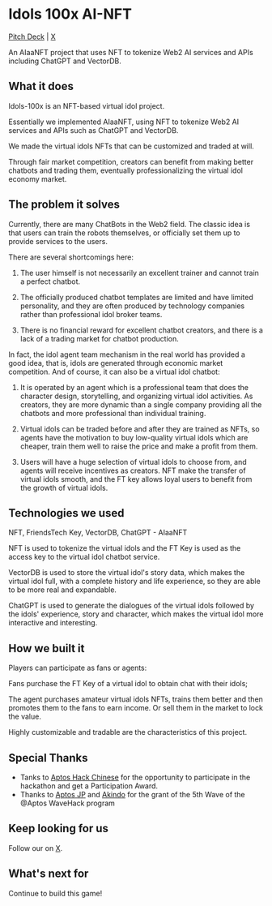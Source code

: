 # Idols 100x AI-NFT

[Pitch Deck](https://docs.google.com/presentation/d/17NzD9-55hrW1U0HydiHcY15WRp3mJl_b/edit?usp=sharing&ouid=114845233525044351428&rtpof=true&sd=true) | [X](https://x.com/idols100x)

An AIaaNFT project that uses NFT to tokenize Web2 AI services and APIs including ChatGPT and VectorDB.

## What it does

Idols-100x is an NFT-based virtual idol project. 

Essentially we implemented AIaaNFT, using NFT to tokenize Web2 AI services and APIs such as ChatGPT and VectorDB.

We made the virtual idols NFTs that can be customized and traded at will. 

Through fair market competition, creators can benefit from making better chatbots and trading them, eventually professionalizing the virtual idol economy market.

## The problem it solves

Currently, there are many ChatBots in the Web2 field. The classic idea is that users can train the robots themselves, or officially set them up to provide services to the users. 

There are several shortcomings here:

1. The user himself is not necessarily an excellent trainer and cannot train a perfect chatbot.

2. The officially produced chatbot templates are limited and have limited personality, and they are often produced by technology companies rather than professional idol broker teams.

3. There is no financial reward for excellent chatbot creators, and there is a lack of a trading market for chatbot production.


In fact, the idol agent team mechanism in the real world has provided a good idea, that is, idols are generated through economic market competition. And of course, it can also be a virtual idol chatbot:

1. It is operated by an agent which is a professional team that does the character design, storytelling, and organizing virtual idol activities. As creators, they are more dynamic than a single company providing all the chatbots and more professional than individual training.

2. Virtual idols can be traded before and after they are trained as NFTs, so agents have the motivation to buy low-quality virtual idols which are cheaper, train them well to raise the price and make a profit from them.

3. Users will have a huge selection of virtual idols to choose from, and agents will receive incentives as creators. NFT make the transfer of virtual idols smooth, and the FT key allows loyal users to benefit from the growth of virtual idols.



## Technologies we used

NFT, FriendsTech Key, VectorDB, ChatGPT - AIaaNFT

NFT is used to tokenize the virtual idols and the FT Key is used as the access key to the virtual idol chatbot service.

VectorDB is used to store the virtual idol's story data, which makes the virtual idol full, with a complete history and life experience, so they are able to be more real and expandable.

ChatGPT is used to generate the dialogues of the virtual idols followed by the idols' experience, story and character, which makes the virtual idol more interactive and interesting.


## How we built it

Players can participate as fans or agents:

Fans purchase the FT Key of a virtual idol to obtain chat with their idols; 

The agent purchases amateur virtual idols NFTs, trains them better and then promotes them to the fans to earn income. Or sell them in the market to lock the value.

Highly customizable and tradable are the characteristics of this project.


## Special Thanks

* Tanks to [Aptos Hack Chinese](https://twitter.com/aptoscnofficial/status/1785040852273844290) for the opportunity to participate in the hackathon and get a Participation Award.
* Thanks to [Aptos JP](https://x.com/aptos_japan/status/1788010715976184012) and [Akindo](https://x.com/akindo_io/status/1789148117193154923) for the grant of the 5th Wave of the @Aptos WaveHack program

## Keep looking for us

Follow our on [X](https://x.com/idols100x).


## What's next for

Continue to build this game!

